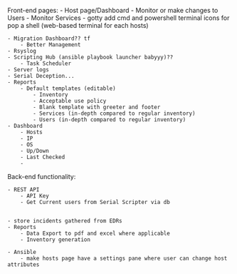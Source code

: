 Front-end pages: - Host page/Dashboard - Monitor or make changes to Users - Monitor Services - gotty add cmd and powershell terminal icons for pop a shell (web-based terminal for each hosts)

    - Migration Dashboard?? tf
        - Better Management
    - Rsyslog
    - Scripting Hub (ansible playbook launcher babyyy)??
        - Task Scheduler
    - Server logs
    - Serial Deception...
    - Reports
        - Default templates (editable)
            - Inventory
            - Acceptable use policy
            - Blank template with greeter and footer
            - Services (in-depth compared to regular inventory)
            - Users (in-depth compared to regular inventory)
    - Dashboard
        - Hosts
        - IP
        - OS
        - Up/Down
        - Last Checked 
        - 

Back-end functionality:

    - REST API
        - API Key
        - Get Current users from Serial Scripter via db


    - store incidents gathered from EDRs
    - Reports
        - Data Export to pdf and excel where applicable
        - Inventory generation

    - Ansible
        - make hosts page have a settings pane where user can change host attributes